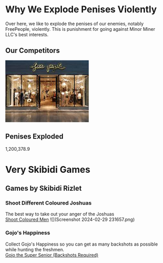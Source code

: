 # Why We Explode Penises Violently
Over here, we like to explode the penises of our enemies, notably FreePeople, violently. This is punishment for going against Minor Miner LLC's best interests.

## Our Competitors
![](download.jpg)

## Penises Exploded
1,200,378.9

# Very Skibidi Games

## Games by Skibidi Rizlet
### Shoot Different Coloured Joshuas
The best way to take out your anger of the Joshuas <br/>
[Shoot Coloured Men](https://blended-mann.github.io/Shoot-Different-Coloured-Joshuas/) 
![](Screenshot 2024-02-29 231657.png)

### Gojo's Happiness
Collect Gojo's Happiness so you can get as many backshots as possible while hunting the freshmen. <br/>
[Gojo the Super Senior (Backshots Required)](https://blended-mann.github.io/GojosHappiness/)
